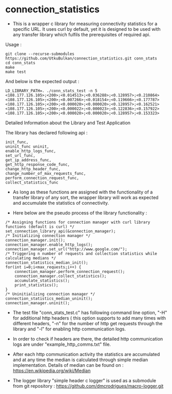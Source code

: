 # connection_statistics
* This is a wrapper c library for measuring connectivity statistics for a specific URL. It uses curl by default, yet it is designed to be used with any transfer library which fulfils the prerequisites of required api.

Usage :
```
git clone --recurse-submodules https://github.com/UtkuBulkan/connection_statistics.git conn_stats
cd conn_stats
make
make test
```

And below is the expected output :
```
LD_LIBRARY_PATH=. ./conn_stats_test -n 5
<108.177.126.105>;<200>;<0.014513>;<0.036288>;<0.128957>;<0.210864>
<108.177.126.105>;<200>;<0.007266>;<0.018154>;<0.119666>;<0.177787>
<108.177.126.105>;<200>;<0.000020>;<0.000020>;<0.128957>;<0.162521>
<108.177.126.105>;<200>;<0.000022>;<0.000023>;<0.122836>;<0.157922>
<108.177.126.105>;<200>;<0.000020>;<0.000020>;<0.128957>;<0.153323>
```
Detailed Information about the Library and Test Application

The library has declared following api :
```
init_func,
uninit_func uninit,
enable_http_logs_func,
set_url_func,
get_ip_address_func,
get_http_response_code_func,
change_http_header_func,
change_number_of_max_requests_func,
perform_connection_request_func,
collect_statistics_func
```

* As long as these functions are assigned with the functionality of a transfer library of any sort, the wrapper library will work as expected and accumulate the statistics of connectivity.

* Here below are the pseudo process of the library functionality :

```
/* Assigning functions for connection manager with curl library functions (default is curl) */
set_connection_library_api(&connection_manager);
/* Initializing connection manager */
connection_manager.init();
connection_manager.enable_http_logs();
connection_manager.set_url("http://www.google.com/");
/* Triggering n number of requests and collection statistics while calculating medians */
connection_statistics_median_init();
for(int i=0;i<max_requests;i++) {
	connection_manager.perform_connection_request();
	connection_manager.collect_statistics();
	accumulate_statistics();
	print_statistics();
}
/* Uninitializing connection manager */
connection_statistics_median_uninit();
connection_manager.uninit();
```

* The test file "conn_stats_test.c" has following command line option, "-H" for additional http headers ( this option supports to add many times with different headers, "-n" for the number of http get requests through the library and "-l" for enabling http communication logs.

* In order to check if headers are there, the detailed http communication logs are under "example_http_comms.txt" file.

* After each http communication activity the statistics are accumulated and at any time the median is calculated through simple median implementation. Details of median can be found on : https://en.wikipedia.org/wiki/Median

* The logger library  "simple header c logger" is used as a submodule from git repository : https://github.com/dmcrodrigues/macro-logger.git
 


